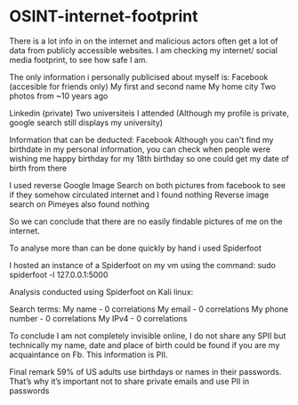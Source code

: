 # OSINT-internet-footprint

There is a lot info in on the internet and malicious actors often get a lot of data from publicly accessible websites. I am checking my internet/ social media footprint, to see how safe I am.


The only information i personally publicised about myself is:
  Facebook (accesible for friends only)
	    My first and second name
	    My home city
      Two photos from ~10 years ago
      
  Linkedin (private)
      Two universiteis I attended (Although my profile is private, google search still displays my university)

Information that can be deducted:
  Facebook
      Although you can't find my birthdate in my personal information, you can check when people were wishing me happy birthday for my 18th birthday so one could get my date of birth from there 



I used reverse Google Image Search on both pictures from facebook to see if they somehow circulated internet and I found nothing
Reverse image search on Pimeyes also found nothing

So we can conclude that there are no easily findable pictures of me on the internet.

To analyse more than can be done quickly by hand i used Spiderfoot

I hosted an instance of a Spiderfoot on my vm using the command:
sudo spiderfoot -l 127.0.0.1:5000

Analysis conducted using Spiderfoot on Kali linux:

Search terms:
My name - 0 correlations
My email - 0 correlations
My phone number - 0 correlations 
My IPv4 - 0 correlations


To conclude
I am not completely invisible online, I do not share any SPII but technically my name, date and place of birth could be found if you are my acquaintance on Fb. This information is PII. 

Final remark
59% of US adults use birthdays or names in their passwords. That’s why it’s important not to share private emails and use PII in passwords
